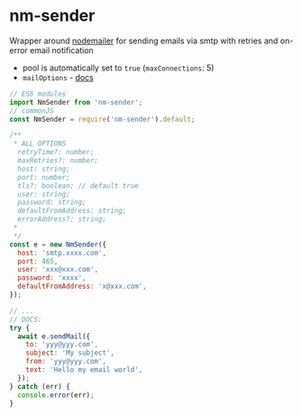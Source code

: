 # nm-sender

Wrapper around [nodemailer](https://www.npmjs.com/package/nodemailer) for sending emails via smtp with retries and on-error email notification

- pool is automatically set to `true` (`maxConnections`: 5)
- `mailOptions` - [docs](https://nodemailer.com/message/)

```js
// ES6 modules
import NmSender from 'nm-sender';
// commonJS
const NmSender = require('nm-sender').default;

/**
 * ALL OPTIONS
  retryTime?: number;
  maxRetries?: number;
  host: string;
  port: number;
  tls?: boolean; // default true
  user: string;
  password: string;
  defaultFromAddress: string;
  errorAddress?: string;
 *
 */
const e = new NmSender({
  host: 'smtp.xxxx.com',
  port: 465,
  user: 'xxx@xxx.com',
  password: 'xxxx',
  defaultFromAddress: 'x@xxx.com',
});

// ...
// DOCS:
try {
  await e.sendMail({
    to: 'yyy@yyy.com',
    subject: 'My subject',
    from: 'yyy@yyy.com',
    text: 'Hello my email world',
  });
} catch (err) {
  console.error(err);
}
```
